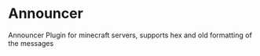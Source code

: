 # Announcer
Announcer Plugin for minecraft servers, supports hex and old formatting of the messages
